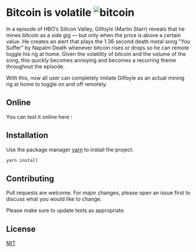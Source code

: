 # Bitcoin is volatile ![bitcoin](https://github.com/coinwink/cryptocurrency-logos/blob/master/coins/16x16/1.png)

In a episode of HBO’s Silicon Valley, Gilfoyle (Martin Starr) reveals that he mines bitcoin as a side gig — but only when the price is above a certain value. He creates an alert that plays the 1.36 second death metal song “You Suffer” by Napalm Death whenever bitcoin rises or drops so he can remote toggle his rig at home. Given the volatility of bitcoin and the volume of the song, this quickly becomes annoying and becomes a recurring theme throughout the episode.

With this, now all user can completely imitate Gilfoyle as an actual mining rig at home to toggle on and off remotely.

## Online
You can test it online here : 

## Installation

Use the package manager [yarn](https://yarnpkg.com/) to install the project.

```bash
yarn install
```

## Contributing
Pull requests are welcome. For major changes, please open an issue first to discuss what you would like to change.

Please make sure to update tests as appropriate.

## License
[MIT](https://choosealicense.com/licenses/mit/)
